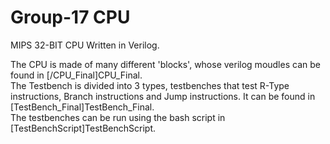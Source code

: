 # Group-17 CPU

MIPS 32-BIT CPU Written in Verilog.    

The CPU is made of many different 'blocks', whose verilog moudles can be found in [/CPU_Final]CPU_Final.  
The Testbench is divided into 3 types, testbenches that test R-Type instructions, Branch instructions and Jump instructions. It can be found in [TestBench_Final]TestBench_Final.  
The testbenches can be run using the bash script in [TestBenchScript]TestBenchScript.
